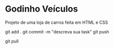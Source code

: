 # Godinho Veículos

Projeto de uma loja de carros feita em HTML e CSS

git add .
git commit -m "descreva sua task"
git push


git pull
